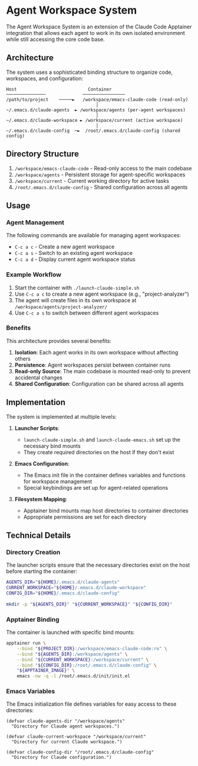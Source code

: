 # Agent Workspace System

The Agent Workspace System is an extension of the Claude Code Apptainer integration that allows each agent to work in its own isolated environment while still accessing the core code base.

## Architecture

The system uses a sophisticated binding structure to organize code, workspaces, and configuration:

```
Host                           Container
───────────────              ────────────────
/path/to/project    ─────►   /workspace/emacs-claude-code (read-only)
                                  │
~/.emacs.d/claude-agents  ► /workspace/agents (per-agent workspaces)
                                  │
~/.emacs.d/claude-workspace ► /workspace/current (active workspace)
                                  │
~/.emacs.d/claude-config  ─►  /root/.emacs.d/claude-config (shared config)
```

## Directory Structure

1. `/workspace/emacs-claude-code` - Read-only access to the main codebase
2. `/workspace/agents` - Persistent storage for agent-specific workspaces
3. `/workspace/current` - Current working directory for active tasks
4. `/root/.emacs.d/claude-config` - Shared configuration across all agents

## Usage

### Agent Management

The following commands are available for managing agent workspaces:

- `C-c a c` - Create a new agent workspace
- `C-c a s` - Switch to an existing agent workspace
- `C-c a d` - Display current agent workspace status

### Example Workflow

1. Start the container with `./launch-claude-simple.sh`
2. Use `C-c a c` to create a new agent workspace (e.g., "project-analyzer")
3. The agent will create files in its own workspace at `/workspace/agents/project-analyzer/`
4. Use `C-c a s` to switch between different agent workspaces 

### Benefits

This architecture provides several benefits:

1. **Isolation**: Each agent works in its own workspace without affecting others
2. **Persistence**: Agent workspaces persist between container runs
3. **Read-only Source**: The main codebase is mounted read-only to prevent accidental changes
4. **Shared Configuration**: Configuration can be shared across all agents

## Implementation

The system is implemented at multiple levels:

1. **Launcher Scripts**:
   - `launch-claude-simple.sh` and `launch-claude-emacs.sh` set up the necessary bind mounts
   - They create required directories on the host if they don't exist

2. **Emacs Configuration**:
   - The Emacs init file in the container defines variables and functions for workspace management
   - Special keybindings are set up for agent-related operations

3. **Filesystem Mapping**:
   - Apptainer bind mounts map host directories to container directories
   - Appropriate permissions are set for each directory

## Technical Details

### Directory Creation

The launcher scripts ensure that the necessary directories exist on the host before starting the container:

```bash
AGENTS_DIR="${HOME}/.emacs.d/claude-agents"
CURRENT_WORKSPACE="${HOME}/.emacs.d/claude-workspace"
CONFIG_DIR="${HOME}/.emacs.d/claude-config"
    
mkdir -p "${AGENTS_DIR}" "${CURRENT_WORKSPACE}" "${CONFIG_DIR}"
```

### Apptainer Binding

The container is launched with specific bind mounts:

```bash
apptainer run \
    --bind "${PROJECT_DIR}:/workspace/emacs-claude-code:ro" \
    --bind "${AGENTS_DIR}:/workspace/agents" \
    --bind "${CURRENT_WORKSPACE}:/workspace/current" \
    --bind "${CONFIG_DIR}:/root/.emacs.d/claude-config" \
    "${APPTAINER_IMAGE}" \
    emacs -nw -q -l /root/.emacs.d/init/init.el
```

### Emacs Variables

The Emacs initialization file defines variables for easy access to these directories:

```elisp
(defvar claude-agents-dir "/workspace/agents"
  "Directory for Claude agent workspaces.")
  
(defvar claude-current-workspace "/workspace/current"
  "Directory for current Claude workspace.")
  
(defvar claude-config-dir "/root/.emacs.d/claude-config"
  "Directory for Claude configuration.")
```